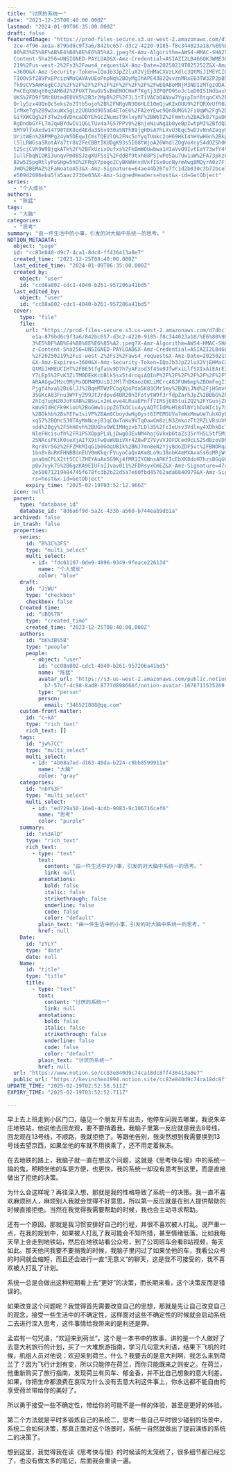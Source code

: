 ```yaml
---
title: "讨厌的系统一"
date: "2023-12-25T08:40:00.000Z"
lastmod: "2024-01-09T06:35:00.000Z"
draft: false
featuredImage: "https://prod-files-secure.s3.us-west-2.amazonaws.com/d7dbc101-8\
  2ce-4f96-ae1a-879bd6c9f3a6/842bc657-d3c2-4220-9185-f8c344023a18/%E6%80%9D%E8%\
  80%83%E5%BF%AB%E4%B8%8E%E6%85%A2.jpeg?X-Amz-Algorithm=AWS4-HMAC-SHA256&X-Amz-\
  Content-Sha256=UNSIGNED-PAYLOAD&X-Amz-Credential=ASIAZI2LB466QKJWME3O%2F20250\
  219%2Fus-west-2%2Fs3%2Faws4_request&X-Amz-Date=20250219T025252Z&X-Amz-Expires\
  =3600&X-Amz-Security-Token=IQoJb3JpZ2luX2VjEHMaCXVzLXdlc3QtMiJIMEYCIQD%2FSZSh\
  TIOOv5fZ89PxEPcizNMoQAVAvUEoPnpNq%2BOyMgIhAPE43B2QvvznMRxEB3TW3ZP2pB5FpzZcr2T\
  fk9sCV5AmKogECJz%2F%2F%2F%2F%2F%2F%2F%2F%2F%2FwEQABoMNjM3NDIzMTgzODA1IgwMEoca\
  PmCEqXWUqY0q3AM6d2%2FUXT7muGV5sBmENOCHeF7Kgtj3ZPQPO9SoJc1eD0IS1NdbaxhKkMxFBJp\
  UKS%2FD9f5Mt8UtedE0VX5%2B3r2MpB%2F%2FJL1tTiVACbOANxw7YgipImf0tqoCX%2BV17MdwxN\
  OrlySzx4UQnQc5eks2o2Itb5ojo%2B%2FNRgVN306HLE10mQjwK2xOUU9%2FQRXeUfR0Z3xY8HgSH\
  IrMxe7g%2B9w3xuWx5gLz2U8Udd905aG4EToE6%2FA2eYEwc9Qn8UMG%2FiUqW%2Fg%2BX4CPgDAj\
  GifXWCQg%2F3Tw2sdVDncaDDYEhGcZNumsT9klxyRF%2BW6TZ%2Fmmtu%2BAZk87YpaDKc8FuYH5u\
  RgDndbGYFL7mJqwBYdwIV1QGLTUv4a7G57PPV9%2BnjeNiuNg1b0yeBpIwtpMI%2BfdQZW4lgJ2H7\
  5MY9lfxAxdw14798TEK8qd4Eda3Sbx930aSNThB9jgHDsA7hLXvU3Eqc5wDJvNnAZeqyGFI0lkiS8\
  UritWEn%2BPMPg24yW5DEqwICmsTQEVlQ%2FNc5oYyqTUmkc2oH69HkI4hHVwHGn%2BkppFLvgUfg\
  l5lLRWGsaSRotAYa7tr8V2FeCBBtIKUDgK93s5I08tWjoA26WndlZOgVoXnyS4dOZSh0K%2BTvWxb\
  t2ScjCVh9W9BjqkATk%2F%2BFkUzixOufxs%2FkBmWOUwbwa1HIaVvO9IvtEaY73wfY4tFDytjSza\
  IullFbqNIORI3unqvPm08SJzgXUF5sI%2FddBf9txh08PSjwPe5au7Uw1uW%2FA73pkz0VWnRT%2F\
  82w5ZSpgRtlyPoSHpw5hO%2FRgX7pogo2CyBKWHnxdVkfISx0ucNyrmAwg8MQyrA0z7FidVi95Qhc\
  JWQ%2BEMAZ%2FaNoatoA53&X-Amz-Signature=64ae44b26fe7fc1d2b030c3b72bce7109d488f\
  e509d2686eba5fa5aac2736e03&X-Amz-SignedHeaders=host&x-id=GetObject"
series:
  - "个人成长"
authors:
  - "陈猛"
tags:
  - "大脑"
categories:
  - "思考"
summary: "由一件生活中的小事，引发的对大脑中系统一的思考。"
NOTION_METADATA:
  object: "page"
  id: "cc83e840-d9c7-4ca1-8dc8-ff436413a8e7"
  created_time: "2023-12-25T08:40:00.000Z"
  last_edited_time: "2024-01-09T06:35:00.000Z"
  created_by:
    object: "user"
    id: "cc08a802-cdc1-4040-b261-957206a41bd5"
  last_edited_by:
    object: "user"
    id: "cc08a802-cdc1-4040-b261-957206a41bd5"
  cover:
    type: "file"
    file:
      url: "https://prod-files-secure.s3.us-west-2.amazonaws.com/d7dbc101-82ce-4f96-a\
        e1a-879bd6c9f3a6/842bc657-d3c2-4220-9185-f8c344023a18/%E6%80%9D%E8%80%8\
        3%E5%BF%AB%E4%B8%8E%E6%85%A2.jpeg?X-Amz-Algorithm=AWS4-HMAC-SHA256&X-Am\
        z-Content-Sha256=UNSIGNED-PAYLOAD&X-Amz-Credential=ASIAZI2LB466ZB7H36YA\
        %2F20250219%2Fus-west-2%2Fs3%2Faws4_request&X-Amz-Date=20250219T025213Z\
        &X-Amz-Expires=3600&X-Amz-Security-Token=IQoJb3JpZ2luX2VjEHMaCXVzLXdlc3\
        QtMiJHMEUCIHT%2FBE5tfgfaUv9D7h7yAFzod3f4Se9JfwFxiLlfSXIxAiEArE3EYZwpi7J\
        Y7LEpS%2FvK3ZiTM0DEkKcbBlkSsx5t4roqiAQInP%2F%2F%2F%2F%2F%2F%2F%2F%2F%2F\
        ARAAGgw2Mzc0MjMxODM4MDUiDJJMl7hDKmozQKLiMCrcA8JFUW6mp%2BOmFegI1Ct%2Fh4u\
        Pjgf4hxa%2Bi6lJJ%2BqeMTWzPCogXpoPda5K83CMr5my%2BQNiJNd%2FjHGmvCFLSbCGk2\
        35GKcA83Fnu3WYFy299JtJrdpvd4BR20nIFotytW9f3rfdpZarhJpZ%2BBbG%2FW4gTa8Ip\
        2hIq7ugH20JoFXAB%2BSuLx2mLeve4LRuaEPnff7IRSjE85tuiZQ2%2FYGuojZLDOGJUVrW\
        kWu9IdHCFk9KioU%2BoGWw1ippZGTkOCiu4yyAQTCIdMuHl84lNYihDaWIc1y7UqGov%2Fi\
        %2BOkhb%2BsFEFw1siVP%2BAm0CboydwHgOyst6IPEMSUVa7mWxMmwUe7uhXQyEl38Eiss0\
        xq57%2BQhc5J0TAyMmNcejB3qCQwTnKu9VTqOawCm8zLN3ZmkozTt2RZLVRsUV63KngfgJi\
        sdd%2Bgy%2F5hH8vh%2BUGhvOWEIMHqzvb7LDl35%2FcIeUsv3Vdlny4XDhkBcT%2Bw7its\
        NleFHcisufh%2FR1PSXOppPLVLjDwg03EvNM4hajGVkxb6taZs35rYH5L5tfSMiu0VFUh6Q\
        25NAcsPKiK0seXjAIfX9iFwQuWUBiVXr4Z8wPZ7VyVVJOFOCed9cLS2SdBzoVDhfq4BgWc3\
        Rqr8Vr5G2%2FFZMkMIqG1b0GOqUBIk%2BNJ7mn8eN2YjyBdoZDF5vt%2FBNDRqaSCs5j5A2\
        1bn8v8uRKFHNBBdnEUV0mKkqrFVuyoCaQxAKm8Lo9u38obK4mMXAxaSs6sMRjWsWpXhI0lU\
        pna6mCPLX2tt5CClZHEYAuAnSG9Kj4fMR1IYGWnsARKfIcEbXK8doH7hzsBGqGVsOjFWbIP\
        p0v7vyk75%2B6gzKA9EIUFaIJvav011%2FDRsyxCmEZ&X-Amz-Signature=474a81d7f7e\
        2e50871219484745f678fc3b2b22d5a7e60fbd45762ada6840979&X-Amz-SignedHeade\
        rs=host&x-id=GetObject"
      expiry_time: "2025-02-19T03:52:12.966Z"
  icon: null
  parent:
    type: "database_id"
    database_id: "8d6a6f9d-5a2c-433b-a560-b744eab9db1a"
  archived: false
  in_trash: false
  properties:
    series:
      id: "B%3C%3FS"
      type: "multi_select"
      multi_select:
        - id: "fdc61107-0de9-4896-9349-9feace22613d"
          name: "个人成长"
          color: "blue"
    draft:
      id: "JiWU"
      type: "checkbox"
      checkbox: false
    Created time:
      id: "UBQ%7B"
      type: "created_time"
      created_time: "2023-12-25T08:40:00.000Z"
    authors:
      id: "bK%3B%5B"
      type: "people"
      people:
        - object: "user"
          id: "cc08a802-cdc1-4040-b261-957206a41bd5"
          name: "陈猛"
          avatar_url: "https://s3-us-west-2.amazonaws.com/public.notion-static.com/775523\
            b7-57cf-4c98-8ad8-8777d898666f/notion-avatar-1678713535269.png"
          type: "person"
          person:
            email: "346521888@qq.com"
    custom-front-matter:
      id: "c~kA"
      type: "rich_text"
      rich_text: []
    tags:
      id: "jw%7CC"
      type: "multi_select"
      multi_select:
        - id: "4b08a7ed-d163-40da-b224-c8bb8599911e"
          name: "大脑"
          color: "gray"
    categories:
      id: "nbY%3F"
      type: "multi_select"
      multi_select:
        - id: "ed729a50-16e0-4cdb-9083-9c106716cef6"
          name: "思考"
          color: "purple"
    summary:
      id: "x%3AlD"
      type: "rich_text"
      rich_text:
        - type: "text"
          text:
            content: "由一件生活中的小事，引发的对大脑中系统一的思考。"
            link: null
          annotations:
            bold: false
            italic: false
            strikethrough: false
            underline: false
            code: false
            color: "default"
          plain_text: "由一件生活中的小事，引发的对大脑中系统一的思考。"
          href: null
    Date:
      id: "zYLY"
      type: "date"
      date: null
    Name:
      id: "title"
      type: "title"
      title:
        - type: "text"
          text:
            content: "讨厌的系统一"
            link: null
          annotations:
            bold: false
            italic: false
            strikethrough: false
            underline: false
            code: false
            color: "default"
          plain_text: "讨厌的系统一"
          href: null
  url: "https://www.notion.so/cc83e840d9c74ca18dc8ff436413a8e7"
  public_url: "https://kevinchen1994.notion.site/cc83e840d9c74ca18dc8ff436413a8e7"
UPDATE_TIME: "2025-02-19T02:52:58.511Z"
EXPIRY_TIME: "2025-02-19T03:52:52.711Z"

---
```

<link rel="stylesheet" href="https://cdn.jsdelivr.net/npm/katex@0.16.2/dist/katex.min.css" integrity="sha384-bYdxxUwYipFNohQlHt0bjN/LCpueqWz13HufFEV1SUatKs1cm4L6fFgCi1jT643X" crossorigin="anonymous">


早上去上班走到小区门口，碰见一个朋友开车出去，他停车问我去哪里，我说朱辛庄地铁站，他说他去回龙观，要不要捎着我，我脑子里第一反应就是我去8号线，回龙观在13号线，不顺路，我就拒绝了。等跟他告别，我突然想到我需要换到13号线去望京西，如果坐他的车就不用换乘了，还不用走着挨冻。


在去地铁的路上，我脑子就一直在想这个问题，这就是《思考快与慢》中的系统一搞的鬼，明明坐他的车更方便，也更快，我的系统一却没有思考到这里，而是直接做出了拒绝的决策。


为什么会这样呢？再往深入想，那就是我的性格导致了系统一的决策。我一直不喜欢麻烦别人，麻烦别人我就会觉得不好意思，所以第一反应就是在别人提供帮助的时候直接拒绝。当然在我觉得我需要帮助的时候，我也会主动寻求帮助。


还有一个原因，那就是我习惯安排好自己的行程，并很不喜欢被人打乱。说严重一点，在我的规划中，如果被人打乱了我可能会不知所措，甚至情绪低落。比如我每天早上会走到地铁站，然后在地铁站看公众号，到了公司班车会看B站视频，每天如此。那天他问我要不要捎我的时候，我脑子里闪过了如果坐他的车，我看公众号的时间就会缩短，而且还会进行一直“无意义”的聊天，这是我不可接受的，我不喜欢被人打乱了计划。


系统一总是会做出这种短期看上去“更好”的决策，而长期来看，这个决策反而是错误的。


如果改变这个问题呢？我觉得首先需要改变自己的思想，那就是先让自己改变自己的观念，接受一些生活中的不确定性，这样面对这些不确定性的时候就会启动系统二去进行深入思考，这件事情给我带来的是利还是弊。


孟岩有一句咒语，“欢迎来到荷兰”。这个是一本书中的故事，讲的是一个人做好了去意大利旅行的计划，买了一大堆旅游指南，学习几句意大利语，结果下飞机的时候，机组人员对他说：欢迎来到荷兰。什么？我要去的是意大利啊，我怎么来到荷兰了？因为飞行计划有变，所以只能停在荷兰，而你只能既来之则安之。在荷兰，他重新购买了旅行指南，发现荷兰有风车、郁金香，并不比自己想象的意大利差。如果，你把生命都浪费在哀叹为什么没有去意大利这件事上，你永远都不能自由的享受荷兰带给你的美好了。


所以勇于接受一些不确定性，带给你的可能不是一样的体验，甚至是更好的体验。


第二个方法就是平时多锻炼自己的系统二，思考一些自己平时很少碰到的场景中，系统二会如何决策，那真正面对这个场景时，系统一自然就做出了提前演练的系统二的决策了。


想到这里，我觉得我在读《思考快与慢》的时候读的太笼统了，很多细节都已经忘了，也没有做太多的笔记，后面我会重读一遍。

